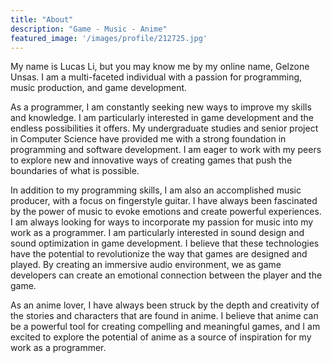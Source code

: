 ```yaml
---
title: "About"
description: "Game - Music - Anime"
featured_image: '/images/profile/212725.jpg'
---
```


My name is Lucas Li, but you may know me by my online name, Gelzone Unsas. I am a multi-faceted individual with a passion for programming, music production, and game development.

As a programmer, I am constantly seeking new ways to improve my skills and knowledge. I am particularly interested in game development and the endless possibilities it offers. My undergraduate studies and senior project in Computer Science have provided me with a strong foundation in programming and software development. I am eager to work with my peers to explore new and innovative ways of creating games that push the boundaries of what is possible.

In addition to my programming skills, I am also an accomplished music producer, with a focus on fingerstyle guitar. I have always been fascinated by the power of music to evoke emotions and create powerful experiences. I am always looking for ways to incorporate my passion for music into my work as a programmer. I am particularly interested in sound design and sound optimization in game development. I believe that these technologies have the potential to revolutionize the way that games are designed and played. By creating an immersive audio environment, we as game developers can create an emotional connection between the player and the game.

As an anime lover, I have always been struck by the depth and creativity of the stories and characters that are found in anime. I believe that anime can be a powerful tool for creating compelling and meaningful games, and I am excited to explore the potential of anime as a source of inspiration for my work as a programmer.

